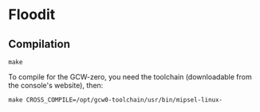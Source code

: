 # Floodit

## Compilation

	make

To compile for the GCW-zero, you need the toolchain (downloadable from the
console's website), then:

	make CROSS_COMPILE=/opt/gcw0-toolchain/usr/bin/mipsel-linux-

